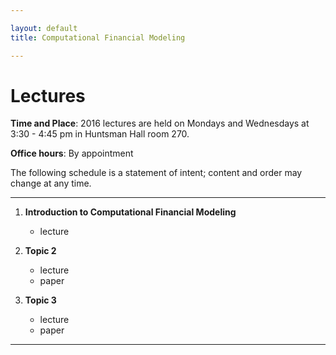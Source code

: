 ```yaml
---

layout: default
title: Computational Financial Modeling 

---
```


# Lectures

**Time and Place**: 2016 lectures are held on Mondays and Wednesdays at 3:30 - 4:45 pm in Huntsman Hall room 270.

**Office hours**: By appointment

The following schedule is a statement of intent; content and order may change at any time.


---

1. **Introduction to Computational Financial Modeling** 
    - lecture

2. **Topic 2**
	- lecture
	- paper

3. **Topic 3**
	- lecture
	- paper

---

